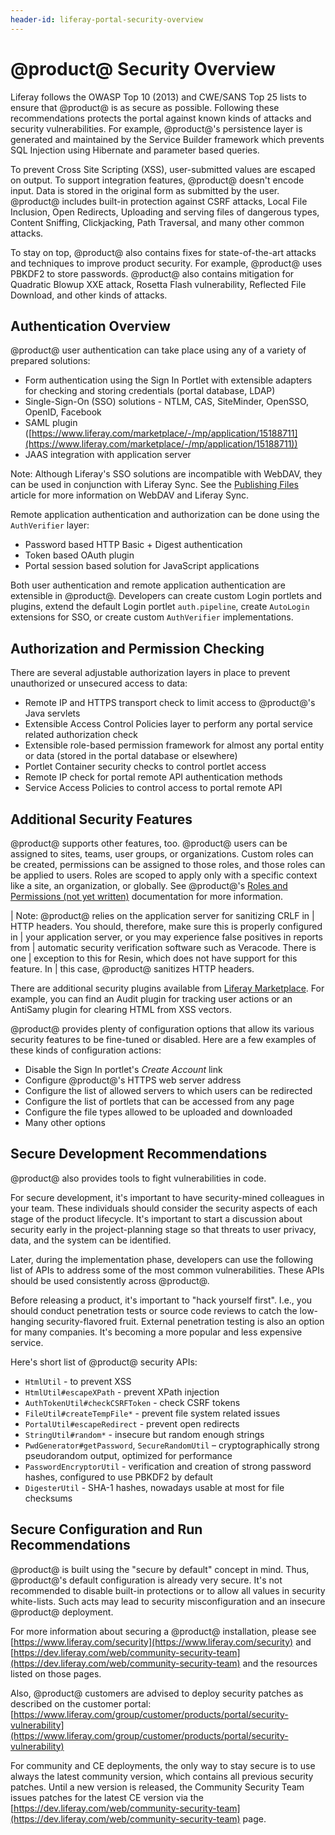 ```yaml
---
header-id: liferay-portal-security-overview
---
```


# @product@ Security Overview

Liferay follows the OWASP Top 10 (2013) and CWE/SANS Top 25 lists to ensure
that @product@ is as secure as possible. Following these recommendations protects
the portal against known kinds of attacks and security vulnerabilities. For
example, @product@'s persistence layer is generated and maintained by the Service
Builder framework which prevents SQL Injection using Hibernate and parameter
based queries.

To prevent Cross Site Scripting (XSS), user-submitted values are escaped on
output. To support integration features, @product@ doesn't encode input. Data is
stored in the original form as submitted by the user. @product@ includes built-in
protection against CSRF attacks, Local File Inclusion, Open Redirects,
Uploading and serving files of dangerous types, Content Sniffing, Clickjacking,
Path Traversal, and many other common attacks.

To stay on top, @product@ also contains fixes for state-of-the-art attacks and
techniques to improve product security. For example, @product@ uses PBKDF2 to
store passwords. @product@ also contains mitigation for Quadratic Blowup XXE
attack, Rosetta Flash vulnerability, Reflected File Download, and other kinds
of attacks.

## Authentication Overview

@product@ user authentication can take place using any of a variety of prepared
solutions:

- Form authentication using the Sign In Portlet with extensible adapters for
  checking and storing credentials (portal database, LDAP)
- Single-Sign-On (SSO) solutions - NTLM, CAS, SiteMinder, OpenSSO, OpenID,
  Facebook
- SAML plugin
  ([https://www.liferay.com/marketplace/-/mp/application/15188711](https://www.liferay.com/marketplace/-/mp/application/15188711))
- JAAS integration with application server

Note: Although Liferay's SSO solutions are incompatible with WebDAV, they can
be used in conjunction with Liferay Sync. See the
[Publishing Files](/docs/7-0/user/-/knowledge_base/u/publishing-files) 
article for more information on WebDAV and Liferay Sync.

Remote application authentication and authorization can be done using the
`AuthVerifier` layer:

- Password based HTTP Basic + Digest authentication
- Token based OAuth plugin
- Portal session based solution for JavaScript applications

Both user authentication and remote application authentication are extensible
in @product@. Developers can create custom Login portlets and plugins, extend the
default Login portlet `auth.pipeline`, create `AutoLogin` extensions for SSO,
or create custom `AuthVerifier` implementations.

## Authorization and Permission Checking

There are several adjustable authorization layers in place to prevent
unauthorized or unsecured access to data:

- Remote IP and HTTPS transport check to limit access to @product@'s Java
  servlets
- Extensible Access Control Policies layer to perform any portal service
  related authorization check
- Extensible role-based permission framework for almost any portal entity or
  data (stored in the portal database or elsewhere)
- Portlet Container security checks to control portlet access
- Remote IP check for portal remote API authentication methods
- Service Access Policies to control access to portal remote API

## Additional Security Features

@product@ supports other features, too. @product@ users can be assigned to sites,
teams, user groups, or organizations. Custom roles can be created, permissions
can be assigned to those roles, and those roles can be applied to users. Roles
are scoped to apply only with a specific context like a site, an organization,
or globally. See @product@'s [Roles and Permissions (not yet written)]()
documentation for more information.

| Note: @product@ relies on the application server for sanitizing CRLF in
| HTTP headers. You should, therefore, make sure this is properly configured in
| your application server, or you may experience false positives in reports from
| automatic security verification software such as Veracode. There is one
| exception to this for Resin, which does not have support for this feature. In
| this case, @product@ sanitizes HTTP headers.

There are additional security plugins available from [Liferay Marketplace](https://www.liferay.com/marketplace). For example, you can find an
Audit plugin for tracking user actions or an AntiSamy plugin for clearing HTML
from XSS vectors.

@product@ provides plenty of configuration options that allow its various
security features to be fine-tuned or disabled. Here are a few examples of
these kinds of configuration actions:

- Disable the Sign In portlet's *Create Account* link
- Configure @product@'s HTTPS web server address
- Configure the list of allowed servers to which users can be redirected
- Configure the list of portlets that can be accessed from any page
- Configure the file types allowed to be uploaded and downloaded
- Many other options

## Secure Development Recommendations

@product@ also provides tools to fight vulnerabilities in code.

For secure development, it's important to have security-mined colleagues in
your team. These individuals should consider the security aspects of each stage
of the product lifecycle. It's important to start a discussion about security
early in the project-planning stage so that threats to user privacy, data, and
the system can be identified.

Later, during the implementation phase, developers can use the following list
of APIs to address some of the most common vulnerabilities. These APIs should
be used consistently across @product@.

Before releasing a product, it's important to "hack yourself first". I.e., you
should conduct penetration tests or source code reviews to catch the
low-hanging security-flavored fruit. External penetration testing is also an
option for many companies. It's becoming a more popular and less expensive
service.

Here's short list of @product@ security APIs:

- `HtmlUtil` - to prevent XSS
- `HtmlUtil#escapeXPath` - prevent XPath injection
- `AuthTokenUtil#checkCSRFToken` - check CSRF tokens
- `FileUtil#createTempFile*` - prevent file system related issues
- `PortalUtil#escapeRedirect` - prevent open redirects
- `StringUtil#random*` - insecure but random enough strings
- `PwdGenerator#getPassword`, `SecureRandomUtil` – cryptographically strong
  pseudorandom output, optimized for performance
- `PasswordEncryptorUtil` - verification and creation of strong password
  hashes, configured to use PBKDF2 by default
- `DigesterUtil` - SHA-1 hashes, nowadays usable at most for file checksums

## Secure Configuration and Run Recommendations

@product@ is built using the "secure by default" concept in mind. Thus,
@product@'s default configuration is already very secure. It's not recommended to
disable built-in protections or to allow all values in security white-lists.
Such acts may lead to security misconfiguration and an insecure @product@
deployment.

For more information about securing a @product@ installation, please see
[https://www.liferay.com/security](https://www.liferay.com/security) and
[https://dev.liferay.com/web/community-security-team](https://dev.liferay.com/web/community-security-team)
and the resources listed on those pages.

Also, @product@ customers are advised to deploy security patches as
described on the customer portal:
[https://www.liferay.com/group/customer/products/portal/security-vulnerability](https://www.liferay.com/group/customer/products/portal/security-vulnerability)

For community and CE deployments, the only way to stay secure is to use always
the latest community version, which contains all previous security patches.
Until a new version is released, the Community Security Team issues patches for
the latest CE version via the
[https://dev.liferay.com/web/community-security-team](https://dev.liferay.com/web/community-security-team)
page.
